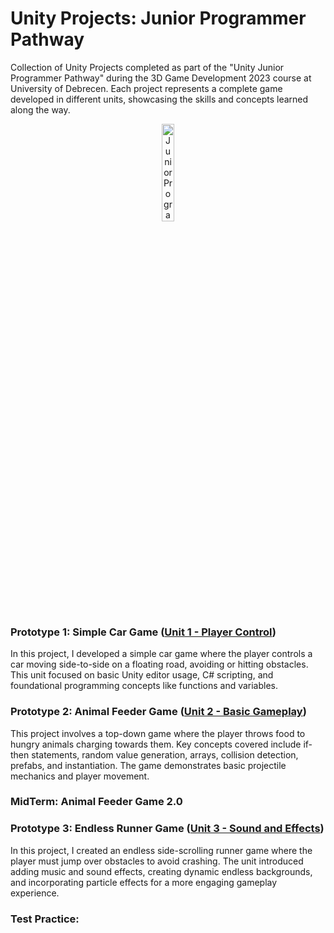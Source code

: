 # Unity Projects: Junior Programmer Pathway

Collection of Unity Projects completed as part of the "Unity Junior Programmer Pathway" during the 3D Game Development 2023 course at University of Debrecen. Each project represents a complete game developed in different units, showcasing the skills and concepts learned along the way.

<p align="center">
  <a href="https://learn.unity.com/pathway/junior-programmer" target="_blank">
    <img src="https://images.credly.com/images/03d1c2f6-6182-49bd-b5af-2ef6d28b5383/image.png" alt="Junior Programmer Pathway" style="width:20%;height:auto;">
  </a>
</p>

### Prototype 1: Simple Car Game ([Unit 1 - Player Control](https://learn.unity.com/project/unit-1-driving-simulation))
In this project, I developed a simple car game where the player controls a car moving side-to-side on a floating road, avoiding or hitting obstacles. This unit focused on basic Unity editor usage, C# scripting, and foundational programming concepts like functions and variables.

### Prototype 2: Animal Feeder Game ([Unit 2 - Basic Gameplay](https://learn.unity.com/project/unit-2-basic-gameplay))
This project involves a top-down game where the player throws food to hungry animals charging towards them. Key concepts covered include if-then statements, random value generation, arrays, collision detection, prefabs, and instantiation. The game demonstrates basic projectile mechanics and player movement.

### MidTerm: Animal Feeder Game 2.0

### Prototype 3: Endless Runner Game ([Unit 3 - Sound and Effects](https://learn.unity.com/project/unit-3-sound-and-effects))
In this project, I created an endless side-scrolling runner game where the player must jump over obstacles to avoid crashing. The unit introduced adding music and sound effects, creating dynamic endless backgrounds, and incorporating particle effects for a more engaging gameplay experience.

### Test Practice: 
